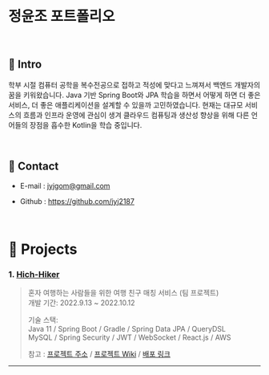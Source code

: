 # 정윤조 포트폴리오
<!-- >캐치 프레이즈 -->
</br>

## :pushpin: Intro
  학부 시절 컴퓨터 공학을 복수전공으로 접하고 적성에 맞다고 느껴져서 백엔드 개발자의 꿈을 키워왔습니다. Java 기반 Spring Boot와 JPA 학습을 하면서 어떻게 하면 더 좋은 서비스, 더 좋은 애플리케이션을 설계할 수 있을까 고민하였습니다. 현재는 대규모 서비스의 흐름과 인프라 운영에 관심이 생겨 클라우드 컴퓨팅과 생산성 향상을 위해 다른 언어들의 장점을 흡수한 Kotlin을 학습 중입니다.

</br>

## :pushpin: Contact
- E-mail : jyjgom@gmail.com
<!-- - 블로그: https://ryan-han.com -->
- Github : https://github.com/jyj2187

</br>

# :pushpin: Projects
### 1. [Hich-Hiker](https://github.com/jyj2187/hitch_hiker)
>혼자 여행하는 사람들을 위한 여행 친구 매칭 서비스 (팀 프로젝트)  
>개발 기간: 2022.9.13 ~ 2022.10.12  
>  
>기술 스택:  
>Java 11 / Spring Boot / Gradle / Spring Data JPA / QueryDSL  
>MySQL / Spring Security / JWT / WebSocket / React.js / AWS
>
>참고 :
>[프로젝트 주소](https://github.com/jyj2187/hitch_hiker) /
>[프로젝트 Wiki](https://github.com/jyj2187/hitch_hiker/wiki) /
>[배포 링크](https://hitch-hiker.kr/)

---

<!-- ### 2. [두 번째 프로젝트]()
>두 번째 프로젝트 간략 소개  (팀 프로젝트)  
>개발 기간: 2020.7.18 ~ 2020.11.5  
>  
>기술 스택:  
>Java 8 / Spring Boot / Gradle / Spring Data JPA / QueryDSL  
>H2 / MySQL / Spring Security / Jsoup / Vue.js / Element U  
>  
>[프로젝트 상세 설명](https://github.com/Integerous/goQuality) 참고

---

### 3. [세 번째 프로젝트]()
>세 번째 프로젝트 간략 소개  (개인 프로젝트)  
>개발 기간: 2018.1.18 ~ 2018.4.5  
>  
>기술 스택:  
>Java 8 / Spring Boot / Gradle / Spring Data JPA / QueryDSL  
>H2 / MySQL / Spring Security / Jsoup / Vue.js / Element U  
>  
>[프로젝트 상세 설명](https://github.com/Integerous/goQuality) 참고 -->
